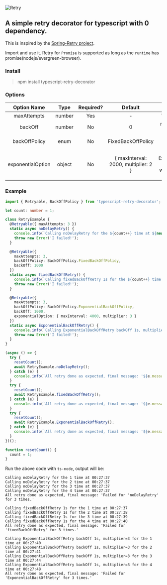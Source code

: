 ![Retry](https://cdn.iconscout.com/icon/free/png-256/retry-1-386755.png)
## A simple retry decorator for typescript with 0 dependency.
This is inspired by the [Spring-Retry project](https://github.com/spring-projects/spring-retry).

Import and use it. Retry for `Promise` is supported as long as the `runtime` has promise(nodejs/evergreen-browser).

### Install
> npm install typescript-retry-decorator

### Options
|    Option Name    |  Type  | Required? |                 Default                 |                                                    Description                                                    |
|:-----------------:|:------:|:---------:|:---------------------------------------:|:-----------------------------------------------------------------------------------------------------------------:|
|    maxAttempts    | number |    Yes    |                    -                    |                                              The max attempts to try                                              |
|      backOff      | number |     No    |                    0                    |                               number in `ms` to back off.  If not set, then no wait                               |
|   backOffPolicy   |  enum  |     No    |            FixedBackOffPolicy           |                                            can be fixed or exponential                                            |
| exponentialOption | object | No        | { maxInterval: 2000,    multiplier: 2 } | This is for the `ExponentialBackOffPolicy` <br/> The max interval each wait and the multiplier for the `backOff`. |

### Example
```typescript
import { Retryable, BackOffPolicy } from 'typescript-retry-decorator';

let count: number = 1;

class RetryExample {
  @Retryable({ maxAttempts: 3 })
  static async noDelayRetry() {
    console.info(`Calling noDelayRetry for the ${count++} time at ${new Date().toLocaleTimeString()}`);
    throw new Error('I failed!');
  }

  @Retryable({
    maxAttempts: 3,
    backOffPolicy: BackOffPolicy.FixedBackOffPolicy,
    backOff: 1000
  })
  static async fixedBackOffRetry() {
    console.info(`Calling fixedBackOffRetry 1s for the ${count++} time at ${new Date().toLocaleTimeString()}`);
    throw new Error('I failed!');
  }

  @Retryable({
    maxAttempts: 3,
    backOffPolicy: BackOffPolicy.ExponentialBackOffPolicy,
    backOff: 1000,
    exponentialOption: { maxInterval: 4000, multiplier: 3 }
  })
  static async ExponentialBackOffRetry() {
    console.info(`Calling ExponentialBackOffRetry backOff 1s, multiplier=3 for the ${count++} time at ${new Date().toLocaleTimeString()}`);
    throw new Error('I failed!');
  }
}

(async () => {
  try {
    resetCount();
    await RetryExample.noDelayRetry();
  } catch (e) {
    console.info(`All retry done as expected, final message: '${e.message}'`);
  }
  try {
    resetCount();
    await RetryExample.fixedBackOffRetry();
  } catch (e) {
    console.info(`All retry done as expected, final message: '${e.message}'`);
  }
  try {
    resetCount();
    await RetryExample.ExponentialBackOffRetry();
  } catch (e) {
    console.info(`All retry done as expected, final message: '${e.message}'`);
  }
})();

function resetCount() {
  count = 1;
}
```

Run the above code with `ts-node`, output will be:
```
Calling noDelayRetry for the 1 time at 00:27:37
Calling noDelayRetry for the 2 time at 00:27:37
Calling noDelayRetry for the 3 time at 00:27:37
Calling noDelayRetry for the 4 time at 00:27:37
All retry done as expected, final message: 'Failed for 'noDelayRetry' for 3 times.'

Calling fixedBackOffRetry 1s for the 1 time at 00:27:37
Calling fixedBackOffRetry 1s for the 2 time at 00:27:38
Calling fixedBackOffRetry 1s for the 3 time at 00:27:39
Calling fixedBackOffRetry 1s for the 4 time at 00:27:40
All retry done as expected, final message: 'Failed for 'fixedBackOffRetry' for 3 times.'

Calling ExponentialBackOffRetry backOff 1s, multiplier=3 for the 1 time at 00:27:40
Calling ExponentialBackOffRetry backOff 1s, multiplier=3 for the 2 time at 00:27:41
Calling ExponentialBackOffRetry backOff 1s, multiplier=3 for the 3 time at 00:27:44
Calling ExponentialBackOffRetry backOff 1s, multiplier=3 for the 4 time at 00:27:48
All retry done as expected, final message: 'Failed for 'ExponentialBackOffRetry' for 3 times.'
```